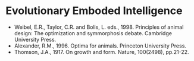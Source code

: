 # Evolutionary Emboded Intelligence

* Weibel, E.R., Taylor, C.R. and Bolis, L. eds., 1998. Principles of animal design: The optimization and symmorphosis debate. Cambridge University Press.
* Alexander, R.M., 1996. Optima for animals. Princeton University Press.
* Thomson, J.A., 1917. On growth and form. Nature, 100(2498), pp.21-22.
